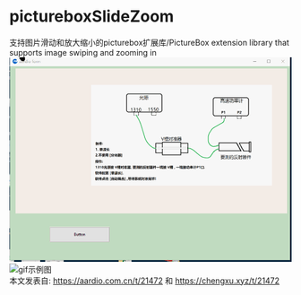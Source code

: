 # pictureboxSlideZoom
支持图片滑动和放大缩小的picturebox扩展库/PictureBox extension library that supports image swiping and zooming in
<br />
![gif示例图](https://github.com/popde/pictureboxSlideZoom/blob/main/1691638827922884.gif)
<br />
![gif示例图](https://chengxu.xyz/upload/image/20230810/1691638827922884.gif)
<br />
本文发表自: https://aardio.com.cn/t/21472 和 https://chengxu.xyz/t/21472 <br />




